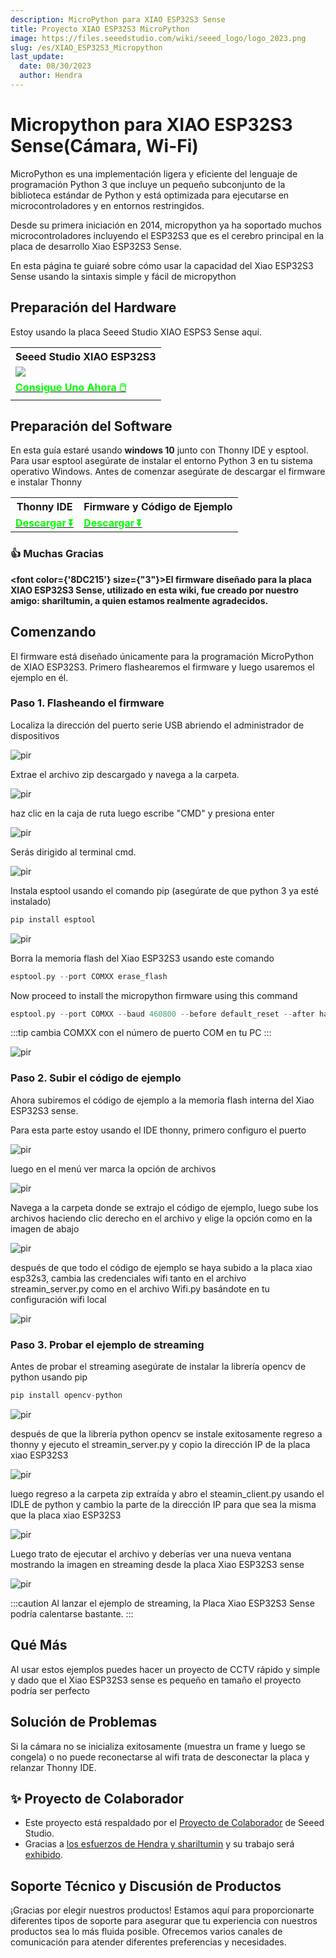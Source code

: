 ```yaml
---
description: MicroPython para XIAO ESP32S3 Sense
title: Proyecto XIAO ESP32S3 MicroPython
image: https://files.seeedstudio.com/wiki/seeed_logo/logo_2023.png
slug: /es/XIAO_ESP32S3_Micropython
last_update:
  date: 08/30/2023
  author: Hendra
---
```


# Micropython para XIAO ESP32S3 Sense(Cámara, Wi-Fi)

MicroPython es una implementación ligera y eficiente del lenguaje de programación Python 3 que incluye un pequeño subconjunto de la biblioteca estándar de Python y está optimizada para ejecutarse en microcontroladores y en entornos restringidos.

Desde su primera iniciación en 2014, micropython ya ha soportado muchos microcontroladores incluyendo el ESP32S3 que es el cerebro principal en la placa de desarrollo Xiao ESP32S3 Sense.

En esta página te guiaré sobre cómo usar la capacidad del Xiao ESP32S3 Sense usando la sintaxis simple y fácil de micropython

## Preparación del Hardware

Estoy usando la placa Seeed Studio XIAO ESPS3 Sense aquí.

<div class="table-center">
  <table align="center">
    <tr>
        <th>Seeed Studio XIAO ESP32S3</th>
    </tr>
    <tr>
        <td><div style={{textAlign:'center'}}><img src="https://files.seeedstudio.com/wiki/SeeedStudio-XIAO-ESP32S3/img/xiaoesp32s3sense.jpg" style={{width:250, height:'auto'}}/></div></td>
    </tr>
      <tr>
        <td><div class="get_one_now_container" style={{textAlign: 'center'}}>
          <a class="get_one_now_item" href="https://www.seeedstudio.com/XIAO-ESP32S3-Sense-p-5639.html" target="_blank">
              <strong><span><font color={'FFFFFF'} size={"4"}> Consigue Uno Ahora 🖱️</font></span></strong>
          </a>
      </div></td>
    </tr>
  </table>
</div>

## Preparación del Software

En esta guía estaré usando **windows 10** junto con Thonny IDE y esptool. Para usar esptool asegúrate de instalar el entorno Python 3 en tu sistema operativo Windows. Antes de comenzar asegúrate de descargar el firmware e instalar Thonny

<div class="table-center">
  <table align="center">
    <tr>
        <th>Thonny IDE</th>
        <th>Firmware y Código de Ejemplo</th>
    </tr>
      <tr>
        <td><div class="get_one_now_container" style={{textAlign: 'center'}}>
          <a class="get_one_now_item" href="https://thonny.org/" target="_blank" rel="noopener noreferrer">
              <strong><span><font color={'FFFFFF'} size={"4"}> Descargar ⏬</font></span></strong>
          </a>
      </div></td>
        <td><div class="get_one_now_container" style={{textAlign: 'center'}}>
          <a class="get_one_now_item" href="https://files.seeedstudio.com/wiki/wiki-ranger/Contributions/S3-MicroPy/XIAO_ESP32S3_Micropython.zip" target="_blank" rel="noopener noreferrer">
              <strong><span><font color={'FFFFFF'} size={"4"}> Descargar ⏬</font></span></strong>
          </a>
      </div></td>
    </tr>
  </table>
</div>

### 👍 Muchas Gracias

<strong><font color={'8DC215'} size={"3"}>El firmware diseñado para la placa XIAO ESP32S3 Sense, utilizado en esta wiki, fue creado por nuestro amigo: shariltumin, a quien estamos realmente agradecidos.</font></strong>


## Comenzando

El firmware está diseñado únicamente para la programación MicroPython de XIAO ESP32S3. Primero flashearemos el firmware y luego usaremos el ejemplo en él.

### Paso 1. Flasheando el firmware

Localiza la dirección del puerto serie USB abriendo el administrador de dispositivos

<p style={{textAlign: 'center'}}><img src="https://files.seeedstudio.com/wiki/wiki-ranger/Contributions/S3-MicroPy/device_manager.jpg" alt="pir" width={600} height="auto" /></p>

Extrae el archivo zip descargado y navega a la carpeta.

<p style={{textAlign: 'center'}}><img src="https://files.seeedstudio.com/wiki/wiki-ranger/Contributions/S3-MicroPy/firmware%20folder.jpg" alt="pir" width={600} height="auto" /></p>

haz clic en la caja de ruta luego escribe "CMD" y presiona enter

<p style={{textAlign: 'center'}}><img src="https://files.seeedstudio.com/wiki/wiki-ranger/Contributions/S3-MicroPy/cmd_on_folder.jpg" alt="pir" width={600} height="auto" /></p>

Serás dirigido al terminal cmd.

<p style={{textAlign: 'center'}}><img src="https://files.seeedstudio.com/wiki/wiki-ranger/Contributions/S3-MicroPy/on_cmd.jpg" alt="pir" width={600} height="auto" /></p>

Instala esptool usando el comando pip (asegúrate de que python 3 ya esté instalado)
```cpp
pip install esptool
```

<p style={{textAlign: 'center'}}><img src="https://files.seeedstudio.com/wiki/wiki-ranger/Contributions/S3-MicroPy/esptool_install.jpg" alt="pir" width={600} height="auto" /></p>

Borra la memoria flash del Xiao ESP32S3 usando este comando

```cpp
esptool.py --port COMXX erase_flash
```

Now proceed to install the micropython firmware using this command
```cpp
esptool.py --port COMXX --baud 460800 --before default_reset --after hard_reset --chip esp32s3  write_flash --flash_mode dio --flash_size detect --flash_freq 80m 0x0 firmware.bin 
```

:::tip
cambia COMXX con el número de puerto COM en tu PC
:::

<p style={{textAlign: 'center'}}><img src="https://files.seeedstudio.com/wiki/wiki-ranger/Contributions/S3-MicroPy/device_manager.jpg" alt="pir" width={600} height="auto" /></p>


### Paso 2. Subir el código de ejemplo

Ahora subiremos el código de ejemplo a la memoria flash interna del Xiao ESP32S3 sense.

Para esta parte estoy usando el IDE thonny, primero configuro el puerto

<p style={{textAlign: 'center'}}><img src="https://files.seeedstudio.com/wiki/wiki-ranger/Contributions/S3-MicroPy/configure_port_thonny.png" alt="pir" width={600} height="auto" /></p>

luego en el menú ver marca la opción de archivos

<p style={{textAlign: 'center'}}><img src="https://files.seeedstudio.com/wiki/wiki-ranger/Contributions/S3-MicroPy/check_the_files.png" alt="pir" width={600} height="auto" /></p>

Navega a la carpeta donde se extrajo el código de ejemplo, luego sube los archivos haciendo clic derecho en el archivo y elige la opción como en la imagen de abajo

<p style={{textAlign: 'center'}}><img src="https://files.seeedstudio.com/wiki/wiki-ranger/Contributions/S3-MicroPy/upload_the_file.png" alt="pir" width={600} height="auto" /></p>

después de que todo el código de ejemplo se haya subido a la placa xiao esp32s3, cambia las credenciales wifi tanto en el archivo streamin_server.py como en el archivo Wifi.py basándote en tu configuración wifi local

<p style={{textAlign: 'center'}}><img src="https://files.seeedstudio.com/wiki/wiki-ranger/Contributions/S3-MicroPy/wifi_configuration.png" alt="pir" width={600} height="auto" /></p>


### Paso 3. Probar el ejemplo de streaming

Antes de probar el streaming asegúrate de instalar la librería opencv de python usando pip

```cpp
pip install opencv-python
```

<p style={{textAlign: 'center'}}><img src="https://files.seeedstudio.com/wiki/wiki-ranger/Contributions/S3-MicroPy/install_opencv.png" alt="pir" width={600} height="auto" /></p>

después de que la librería python opencv se instale exitosamente regreso a thonny y ejecuto el streamin_server.py y copio la dirección IP de la placa xiao ESP32S3

<p style={{textAlign: 'center'}}><img src="https://files.seeedstudio.com/wiki/wiki-ranger/Contributions/S3-MicroPy/run_the_script.png" alt="pir" width={600} height="auto" /></p>

luego regreso a la carpeta zip extraída y abro el steamin_client.py usando el IDLE de python y cambio la parte de la dirección IP para que sea la misma que la placa xiao ESP32S3

<p style={{textAlign: 'center'}}><img src="https://files.seeedstudio.com/wiki/wiki-ranger/Contributions/S3-MicroPy/change_ip.png" alt="pir" width={600} height="auto" /></p>

Luego trato de ejecutar el archivo y deberías ver una nueva ventana mostrando la imagen en streaming desde la placa Xiao ESP32S3 sense

<p style={{textAlign: 'center'}}><img src="https://files.seeedstudio.com/wiki/wiki-ranger/Contributions/S3-MicroPy/run_the_client.jpeg" alt="pir" width={600} height="auto" /></p>

:::caution
Al lanzar el ejemplo de streaming, la Placa Xiao ESP32S3 Sense podría calentarse bastante.
:::

## Qué Más

Al usar estos ejemplos puedes hacer un proyecto de CCTV rápido y simple y dado que el Xiao ESP32S3 sense es pequeño en tamaño el proyecto podría ser perfecto

## Solución de Problemas

Si la cámara no se inicializa exitosamente (muestra un frame y luego se congela) o no puede reconectarse al wifi trata de desconectar la placa y relanzar Thonny IDE.

## ✨ Proyecto de Colaborador

- Este proyecto está respaldado por el [Proyecto de Colaborador](https://github.com/orgs/Seeed-Studio/projects/6/views/1?pane=issue&itemId=30957479) de Seeed Studio.
- Gracias a [los esfuerzos de Hendra y shariltumin](https://github.com/orgs/Seeed-Studio/projects/6/views/1?pane=issue&itemId=35979545) y su trabajo será [exhibido](https://wiki.seeedstudio.com/es/Honorary-Contributors/).

## Soporte Técnico y Discusión de Productos

¡Gracias por elegir nuestros productos! Estamos aquí para proporcionarte diferentes tipos de soporte para asegurar que tu experiencia con nuestros productos sea lo más fluida posible. Ofrecemos varios canales de comunicación para atender diferentes preferencias y necesidades.

<div class="button_tech_support_container">
<a href="https://forum.seeedstudio.com/" class="button_forum"></a> 
<a href="https://www.seeedstudio.com/contacts" class="button_email"></a>
</div>

<div class="button_tech_support_container">
<a href="https://discord.gg/eWkprNDMU7" class="button_discord"></a> 
<a href="https://github.com/Seeed-Studio/wiki-documents/discussions/69" class="button_discussion"></a>
</div>

